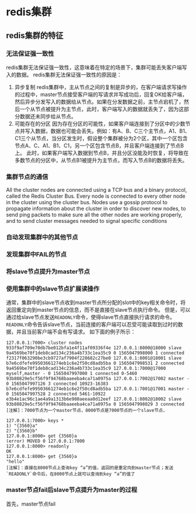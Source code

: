 # redis集群

## redis集群的特征
### 无法保证强一致性
redis集群无法保证强一致性，这意味着在特定的场景下，集群可能丢失客户端写入的数据。
redis集群无法保证强一致性的原因是：
1. 异步复制
    redis集群中，主从节点之间的复制是异步的，在客户端请求写操作的过程中，master节点接受客户端的写请求并写成功后，回复OK给客户端，然后异步分发写入的数据给从节点。如果在分发数据之前，主节点宕机了，然后一个从节点被提升为主节点，此时，客户端写入的数据就丢失了，因为这部分数据还未同步给从节点。
2. 可能存在的分区
    因为存在分区的可能性，如果客户端连接到了分区中的少数节点并写入数据，数据也可能会丢失。例如：有A、B、C三个主节点，A1、B1、C1三个从节点，当分区发生时，假设整个集群被分为2个区，其中一个区包含节点A、C、A1、B1、C1，另一个区包含节点B，并且客户端连接到了节点B上。
    此时，如果客户端写入数据到节点B，并且分区没能及时恢复，将导致在多数节点的分区中，从节点B1被提升为主节点，而写入节点B的数据将丢失。

### 集群节点的通信
All the cluster nodes are connected using a TCP bus and a binary protocol, called the Redis Cluster Bus. Every node is connected to every other node in the cluster using the cluster bus. Nodes use a gossip protocol to propagate information about the cluster in order to discover new nodes, to send ping packets to make sure all the other nodes are working properly, and to send cluster messages needed to signal specific conditions

### 自动发现集群中的其他节点

### 发现集群中FAIL的节点

### 将slave节点提升为master节点

### 使用集群中的slave节点扩展读操作
通常，集群中的slave节点收到master节点所分配的slot中的key相关命令时，将返回重定向到master节点的信息，而不是直接在slave节点执行命令。
但是，可以通过给slave节点发送`READONLY`命令，使得slave节点直接执行请求的命令。`READONLY`命令告诉slave节点，当前连接的客户端可以忍受可能读取到过时的数据，并且当前客户端不会有写请求。
如下面的例子所示：
```
127.0.0.1:7000> cluster nodes
933f9af709e70db7be012bfa1e4f11af09336f4e 127.0.0.1:8000@18000 slave 9a4569be70f1deb8cad134c236a4b733c1ea35c9 0 1565047998000 1 connected
f2317f063290be3cb9727af7904f228682c27be0 127.0.0.1:8001@18001 slave b7e6cdfefe99503661274eb1c6e2f50cd8adb5ba 0 1565047998531 2 connected
9a4569be70f1deb8cad134c236a4b733c1ea35c9 127.0.0.1:7000@17000 myself,master - 0 1565047997000 1 connected 0-5460
93b80829e5cf56f9f94768baaeeba4ca71a0975a 127.0.0.1:7002@17002 master - 0 1565047997126 3 connected 10923-16383
b7e6cdfefe99503661274eb1c6e2f50cd8adb5ba 127.0.0.1:7001@17001 master - 0 1565047997528 2 connected 5461-10922
e3b4e1ac96c1ae4a9a1313b6e980aeeaa0d12eef 127.0.0.1:8002@18002 slave 93b80829e5cf56f9f94768baaeeba4ca71a0975a 0 1565047998029 3 connected
[注解]：7000节点为一个master节点，8000节点是7000节点的一个slave节点，

127.0.0.1:7000> keys *
1) "{3560}a"
2) "{3560}b"
127.0.0.1:8000> get {3560}a
(error) MOVED 0 127.0.0.1:7000
127.0.0.1:8000> readonly
OK
127.0.0.1:8000> get {3560}a
"hello"
[注解]：直接在8000节点上查询key “a”的值，返回的是重定向到master节点；发送`READONLY`命令后，在8000节点上就可以查询到key “a”的值了
```

### master节点fail后slave节点提升为master的过程
首先，master节点fail